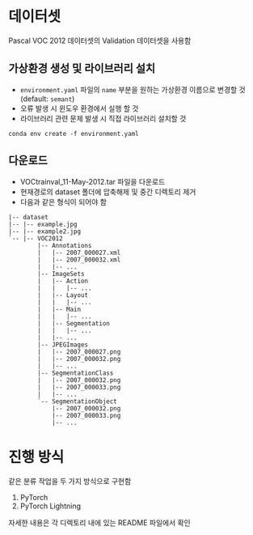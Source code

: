 # 데이터셋
Pascal VOC 2012 데이터셋의 Validation 데이터셋을 사용함

## 가상환경 생성 및 라이브러리 설치
- `environment.yaml` 파일의 `name` 부분을 원하는 가상환경 이름으로 변경할 것 (default: `semant`)
- 오류 발생 시 윈도우 환경에서 실행 할 것
- 라이브러리 관련 문제 발생 시 직접 라이브러리 설치할 것
```shell
conda env create -f environment.yaml
```

## 다운로드
- VOCtrainval_11-May-2012.tar 파일을 다운로드
- 현재경로의 dataset 폴더에 압축해제 및 중간 디렉토리 제거
- 다음과 같은 형식이 되어야 함
```shell
|-- dataset
|-- |-- example.jpg
|-- |-- example2.jpg
`-- |-- VOC2012
        |-- Annotations
        |   |-- 2007_000027.xml
        |   |-- 2007_000032.xml
        |   |-- ... 
        |-- ImageSets
        |   |-- Action
        |   |   |-- ...
        |   |-- Layout
        |   |   |-- ...
        |   |-- Main
        |   |   |-- ...
        |   |-- Segmentation
        |   |   |-- ...
        |   |-- ... 
        |-- JPEGImages
        |   |-- 2007_000027.png
        |   |-- 2007_000032.png
        |   |-- ... 
        |-- SegmentationClass
        |   |-- 2007_000032.png
        |   |-- 2007_000033.png
        |   |-- ... 
        `-- SegmentationObject
            |-- 2007_000032.png
            |-- 2007_000033.png
            |-- ... 
```

# 진행 방식
같은 분류 작업을 두 가지 방식으로 구현함
1. PyTorch
2. PyTorch Lightning

자세한 내용은 각 디렉토리 내에 있는 README 파일에서 확인
